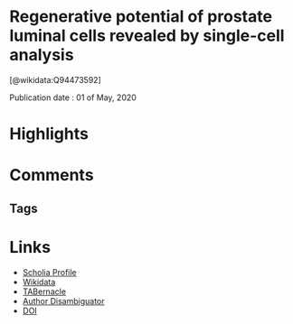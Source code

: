 
Regenerative potential of prostate luminal cells revealed by single-cell analysis
=================================================================================
  
  [@wikidata:Q94473592]  
  
Publication date : 01 of May, 2020  

# Highlights

# Comments

## Tags

# Links
  
 * [Scholia Profile](https://scholia.toolforge.org/work/Q94473592)  
 * [Wikidata](https://www.wikidata.org/wiki/Q94473592)  
 * [TABernacle](https://tabernacle.toolforge.org/?#/tab/manual/Q94473592/P921%3BP4510)  
 * [Author Disambiguator](https://author-disambiguator.toolforge.org/work_item_oauth.php?id=Q94473592&batch_id=&match=1&author_list_id=&doit=Get+author+links+for+work)  
 * [DOI](https://doi.org/10.1126/SCIENCE.AAY0267)  
